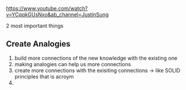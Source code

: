 https://www.youtube.com/watch?v=YCqqkGUsNxo&ab_channel=JustinSung

2 most important things 

## Create Analogies 
1. build more connections of the new knowledge with the existing one 
2. making analogies can help us more connections 
3. create more connections with the exisiting connections -> like SOLID principles that is acroym
4. 
